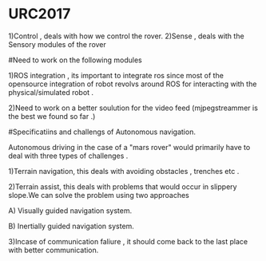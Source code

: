 # URC2017
1)Control , deals with how we control the rover.
2)Sense , deals with the Sensory modules of the rover

#Need to work on the following modules

1)ROS integration , its important to integrate ros since most of the opensource integration of robot  revolvs around ROS for interacting with the physical/simulated robot .

2)Need to work on a better soulution for the video feed (mjpegstreammer is the best we found so far .)

#Specificatiins and challengs of Autonomous navigation.

Autonomous driving in the case of a "mars rover" would primarily have to deal with three types of challenges .

1)Terrain navigation, this deals with avoiding obstacles , trenches etc .

2)Terrain assist, this deals with problems that would occur in slippery slope.We can solve the problem using two approaches 

A) Visually guided navigation system.

B) Inertially guided navigation system.

3)Incase of communication faliure , it should come back to the last place with better communication.
